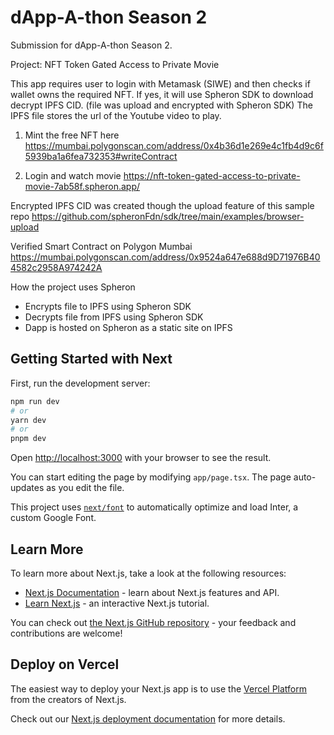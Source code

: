 # dApp-A-thon Season 2

Submission for dApp-A-thon Season 2.

Project: NFT Token Gated Access to Private Movie

This app requires user to login with Metamask (SIWE) and then checks if wallet owns the required NFT. 
If yes, it will use Spheron SDK to download decrypt IPFS CID. (file was upload and encrypted with Spheron SDK)
The IPFS file stores the url of the Youtube video to play.

1) Mint the free NFT here https://mumbai.polygonscan.com/address/0x4b36d1e269e4c1fb4d9c6f5939ba1a6fea732353#writeContract

2) Login and watch movie https://nft-token-gated-access-to-private-movie-7ab58f.spheron.app/

Encrypted IPFS CID was created though the upload feature of this sample repo https://github.com/spheronFdn/sdk/tree/main/examples/browser-upload

Verified Smart Contract on Polygon Mumbai https://mumbai.polygonscan.com/address/0x9524a647e688d9D71976B404582c2958A974242A

How the project uses Spheron
- Encrypts file to IPFS using Spheron SDK
- Decrypts file from IPFS using Spheron SDK
- Dapp is hosted on Spheron as a static site on IPFS

## Getting Started with Next

First, run the development server:

```bash
npm run dev
# or
yarn dev
# or
pnpm dev
```

Open [http://localhost:3000](http://localhost:3000) with your browser to see the result.

You can start editing the page by modifying `app/page.tsx`. The page auto-updates as you edit the file.

This project uses [`next/font`](https://nextjs.org/docs/basic-features/font-optimization) to automatically optimize and load Inter, a custom Google Font.

## Learn More

To learn more about Next.js, take a look at the following resources:

- [Next.js Documentation](https://nextjs.org/docs) - learn about Next.js features and API.
- [Learn Next.js](https://nextjs.org/learn) - an interactive Next.js tutorial.

You can check out [the Next.js GitHub repository](https://github.com/vercel/next.js/) - your feedback and contributions are welcome!

## Deploy on Vercel

The easiest way to deploy your Next.js app is to use the [Vercel Platform](https://vercel.com/new?utm_medium=default-template&filter=next.js&utm_source=create-next-app&utm_campaign=create-next-app-readme) from the creators of Next.js.

Check out our [Next.js deployment documentation](https://nextjs.org/docs/deployment) for more details.
